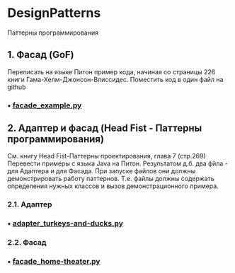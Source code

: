 # DesignPatterns
Паттерны программирования

## 1. Фасад (GoF)

Переписать на языке Питон пример кода, начиная со страницы 226 книги Гама-Хелм-Джонсон-Влиссидес.
Поместить код в один файл на github

### • [facade_example.py](facade_example.py)

## 2. Адаптер и фасад (Head Fist - Паттерны программирования)

См. книгу Head Fist-Паттерны проектирования, глава 7 (стр.269)
Перевести примеры с языка Java на Питон.
Результатом д.б. два фйла - для Адаптера и для Фасада.
При запуске файлов они должны демонстрировать работу паттернов.
Т.е. файлы должны содержать определения нужных классов и вызов демонстрационного примера.

### 2.1. Адаптер

### • [adapter_turkeys-and-ducks.py](adapter_turkeys-and-ducks.py)
### 2.2. Фасад
### • [facade_home-theater.py](facade_home-theater.py)
